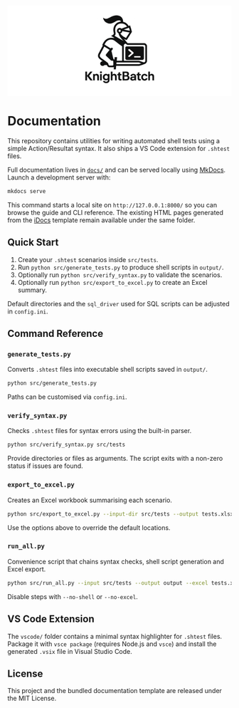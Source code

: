 <p align="center" style="background:#fff">
  <img src="logo.png" alt="KnightBatch logo" width="200"/>
</p>

# Documentation

This repository contains utilities for writing automated shell tests using a simple Action/Resultat syntax. It also ships a VS Code extension for `.shtest` files.

Full documentation lives in [`docs/`](docs/index.md) and can be served locally using [MkDocs](https://www.mkdocs.org/).
Launch a development server with:

```bash
mkdocs serve
```

This command starts a local site on `http://127.0.0.1:8000/` so you can browse the guide and CLI reference.
The existing HTML pages generated from the [iDocs](https://github.com/harnishdesign/iDocs) template remain available under the same folder.

## Quick Start
1. Create your `.shtest` scenarios inside `src/tests`.
2. Run `python src/generate_tests.py` to produce shell scripts in `output/`.
3. Optionally run `python src/verify_syntax.py` to validate the scenarios.
4. Optionally run `python src/export_to_excel.py` to create an Excel summary.

Default directories and the `sql_driver` used for SQL scripts can be adjusted in `config.ini`.

## Command Reference

### `generate_tests.py`
Converts `.shtest` files into executable shell scripts saved in `output/`.

```bash
python src/generate_tests.py
```

Paths can be customised via `config.ini`.

### `verify_syntax.py`
Checks `.shtest` files for syntax errors using the built-in parser.

```bash
python src/verify_syntax.py src/tests
```

Provide directories or files as arguments. The script exits with a non-zero
status if issues are found.

### `export_to_excel.py`
Creates an Excel workbook summarising each scenario.

```bash
python src/export_to_excel.py --input-dir src/tests --output tests.xlsx
```

Use the options above to override the default locations.

### `run_all.py`
Convenience script that chains syntax checks, shell script generation and Excel export.

```bash
python src/run_all.py --input src/tests --output output --excel tests.xlsx
```

Disable steps with `--no-shell` or `--no-excel`.

## VS Code Extension
The `vscode/` folder contains a minimal syntax highlighter for `.shtest` files. Package it with `vsce package` (requires Node.js and `vsce`) and install the generated `.vsix` file in Visual Studio Code.

## License
This project and the bundled documentation template are released under the MIT License.
